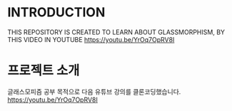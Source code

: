 # INTRODUCTION
THIS REPOSITORY IS CREATED TO LEARN ABOUT GLASSMORPHISM, BY THIS VIDEO IN YOUTUBE https://youtu.be/YrOq7OpRV8I
 
# 프로젝트 소개 
글래스모피즘 공부 목적으로 다음 유튜브 강의를 클론코딩했습니다.
https://youtu.be/YrOq7OpRV8I

